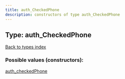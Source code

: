 ```yaml
---
title: auth_CheckedPhone
description: constructors of type auth_CheckedPhone
---
```

## Type: auth\_CheckedPhone  
[Back to types index](index.md)



### Possible values (constructors):

[auth\_checkedPhone](../constructors/auth_checkedPhone.md)  

